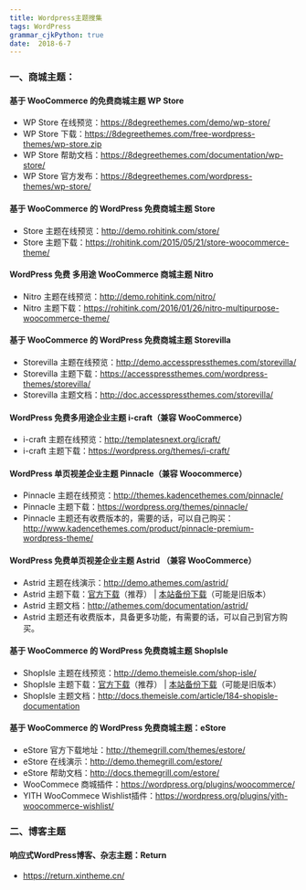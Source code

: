 ```yaml
---
title: Wordpress主题搜集
tags: WordPress
grammar_cjkPython: true
date:  2018-6-7
---
```



### 一、商城主题：

#### 基于 WooCommerce 的免费商城主题 WP Store

- WP Store 在线预览：<https://8degreethemes.com/demo/wp-store/>
- WP Store 下载：<https://8degreethemes.com/free-wordpress-themes/wp-store.zip>
- WP Store 帮助文档：<https://8degreethemes.com/documentation/wp-store/>
- WP Store 官方发布：<https://8degreethemes.com/wordpress-themes/wp-store/>

#### 基于 WooCommerce 的 WordPress 免费商城主题 Store

- Store 主题在线预览：<http://demo.rohitink.com/store/>
- Store 主题下载：<https://rohitink.com/2015/05/21/store-woocommerce-theme/>

#### WordPress 免费 多用途 WooCommerce 商城主题 Nitro

- Nitro 主题在线预览：<http://demo.rohitink.com/nitro/>
- Nitro 主题下载：<https://rohitink.com/2016/01/26/nitro-multipurpose-woocommerce-theme/>

#### 基于 WooCommerce 的 WordPress 免费商城主题 Storevilla

- Storevilla 主题在线预览：<http://demo.accesspressthemes.com/storevilla/>
- Storevilla 主题下载：<https://accesspressthemes.com/wordpress-themes/storevilla/>
- Storevilla 主题文档：<http://doc.accesspressthemes.com/storevilla/>

#### WordPress 免费多用途企业主题 i-craft（兼容 WooCommerce）

- i-craft 主题在线预览：<http://templatesnext.org/icraft/>
- i-craft 主题下载：<https://wordpress.org/themes/i-craft/>

#### WordPress 单页视差企业主题 Pinnacle（兼容 Woocommerce）

- Pinnacle 主题在线预览：<http://themes.kadencethemes.com/pinnacle/>
- Pinnacle 主题下载：<https://wordpress.org/themes/pinnacle/>
- Pinnacle 主题还有收费版本的，需要的话，可以自己购买：<http://www.kadencethemes.com/product/pinnacle-premium-wordpress-theme/>

#### WordPress 免费单页视差企业主题 Astrid （兼容 WooCommerce）

- Astrid 主题在线演示：<http://demo.athemes.com/astrid/>
- Astrid 主题下载：[官方下载](http://athemes.com/theme/astrid/)（推荐） | [本站备份下载](http://pan.baidu.com/s/1jIRKtgy)（可能是旧版本）
- Astrid 主题文档：<http://athemes.com/documentation/astrid/>
- Astrid 主题还有收费版本，具备更多功能，有需要的话，可以自己到官方购买。

#### 基于 WooCommerce 的 WordPress 免费商城主题 ShopIsle

- ShopIsle 主题在线预览：<http://demo.themeisle.com/shop-isle/>
- ShopIsle 主题下载：[官方下载](http://themeisle.com/themes/shop-isle/)（推荐） | [本站备份下载](http://pan.baidu.com/s/1geR9SS7)（可能是旧版本）
- ShopIsle 主题文档：<http://docs.themeisle.com/article/184-shopisle-documentation>

#### 基于 WooCommerce 的 WordPress 免费商城主题：eStore

- eStore 官方下载地址：<http://themegrill.com/themes/estore/>
- eStore 在线演示：<http://demo.themegrill.com/estore/>
- eStore 帮助文档：<http://docs.themegrill.com/estore/>
- WooCommece 商城插件：<https://wordpress.org/plugins/woocommerce/>
- YITH WooCommece Wishlist插件：<https://wordpress.org/plugins/yith-woocommerce-wishlist/>

### 二、博客主题

#### 响应式WordPress博客、杂志主题：Return

- https://return.xintheme.cn/
